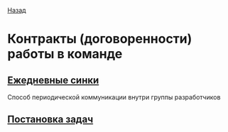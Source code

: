 
[Назад](../../index)

# Контракты (договоренности) работы в команде


## [Ежедневные синки](./sync)

Способ периодической коммуникации внутри группы разработчиков



## [Постановка задач](./tasks)

